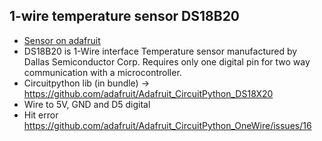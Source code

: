 ## 1-wire temperature sensor DS18B20
* [Sensor on adafruit](https://www.adafruit.com/product/374)
* DS18B20 is 1-Wire interface Temperature sensor manufactured by Dallas Semiconductor Corp. Requires only one digital pin for two way communication with a microcontroller.
* Circuitpython lib (in bundle) -> https://github.com/adafruit/Adafruit_CircuitPython_DS18X20
* Wire to 5V, GND and D5 digital
* Hit error https://github.com/adafruit/Adafruit_CircuitPython_OneWire/issues/16